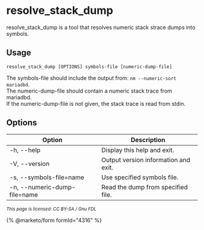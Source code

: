 # resolve\_stack\_dump

resolve\_stack\_dump is a tool that resolves numeric stack strace dumps into symbols.

## Usage

```
resolve_stack_dump [OPTIONS] symbols-file [numeric-dump-file]
```

The symbols-file should include the output from: `nm --numeric-sort mariadbd`.\
The numeric-dump-file should contain a numeric stack trace from mariadbd.\
If the numeric-dump-file is not given, the stack trace is read from stdin.

## Options

| Option                       | Description                          |
| ---------------------------- | ------------------------------------ |
| -h, --help                   | Display this help and exit.          |
| -V, --version                | Output version information and exit. |
| -s, --symbols-file=name      | Use specified symbols file.          |
| -n, --numeric-dump-file=name | Read the dump from specified file.   |

<sub>_This page is licensed: CC BY-SA / Gnu FDL_</sub>

{% @marketo/form formId="4316" %}

